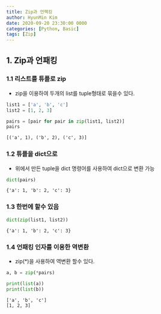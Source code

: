 ```yaml
---
title: Zip과 언팩킹
author: HyunMin Kim
date: 2020-09-20 23:30:00 0000
categories: [Python, Basic]
tags: [Zip]
---
```


## 1. Zip과 언패킹
### 1.1 리스트를 튜플로 zip
- zip을 이용하여 두개의 list를 tuple형태로 묶을수 있다.
```python
list1 = ['a', 'b', 'c']
list2 = [1, 2, 3]
```

```python
pairs = [pair for pair in zip(list1, list2)]
pairs
```
    [('a', 1), ('b', 2), ('c', 3)]



### 1.2 튜플을 dict으로
- 위에서 만든 tuple을 dict 명령어를 사용하여 dict으로 변환 가능
```python
dict(pairs)
```
    {'a': 1, 'b': 2, 'c': 3}

### 1.3 한번에 할수 있음

```python
dict(zip(list1, list2))
```
    {'a': 1, 'b': 2, 'c': 3}



### 1.4 언패킹 인자를 이용한 역변환
- zip(*)을 사용하여 역변환 할수 있다.

```python
a, b = zip(*pairs)
```


```python
print(list(a))
print(list(b))
```

    ['a', 'b', 'c']
    [1, 2, 3]



```python

```